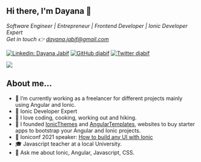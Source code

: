 <h2> Hi there, I'm Dayana 👋</h2>
<p><em>Software Engineer | Entrepreneur | Frontend Developer | Ionic Developer Expert </br>
Get in touch 👉 <a href="mailto:dayana.jabif@gmail.com" target="_blank">dayana.jabif@gmail.com</a></em></p>

[![Linkedin: Dayana Jabif](https://img.shields.io/badge/-dayanajabif-blue?style=flat-square&logo=Linkedin&logoColor=white&link=https://www.linkedin.com/in/dayanajabif/)](https://www.linkedin.com/in/dayanajabif/)
[![GitHub djabif](https://img.shields.io/github/followers/djabif?label=follow&style=social)](https://github.com/djabif)
[![Twitter djabif](https://img.shields.io/twitter/follow/:djabif?label=Follow)](https://twitter.com/dayujabif)


![](https://lh3.googleusercontent.com/drive-viewer/AFGJ81q61rmKjEPaSxeFUPa9lWv1tN2yJHvYKuZ5Tco3BWGX1XEaEFnEx_OpfYzdIZ3O9eEmAdj5xqYBvUCrTXnfsXLNQ6HOpw=s2560)


## About me...  

- 🔭 I’m currently working as a freelancer for different projects mainly using Angular and Ionic.
- 🥇 Ionic Developer Expert
- 👯 I love coding, cooking, working out and hiking.
- 🌱 I founded [IonicThemes](https://ionicthemes.com/) and [AngularTemplates](https://angular-templates.io), websites to buy starter apps to bootstrap your Angular and Ionic projects. 
- 📣 Ioniconf 2021 speaker: [How to build any UI with Ionic](https://www.youtube.com/watch?v=3S6r2_nxMho)
- 🎓 Javascript teacher at a local University.
- 💬 Ask me about Ionic, Angular, Javascript, CSS.
